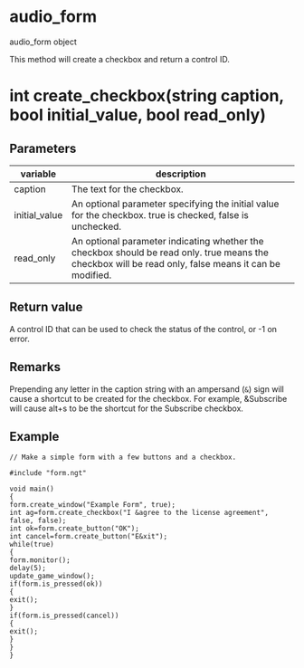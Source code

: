 # audio_form

audio_form object

This method will create a checkbox and return a control ID.

# int create_checkbox(string caption, bool initial_value, bool read_only)

## Parameters

variable | description
---|---
caption | The text for the checkbox.
initial_value | An optional parameter specifying the initial value for the checkbox. true is checked, false is unchecked.
read_only | An optional parameter indicating whether the checkbox should be read only. true means the checkbox will be read only, false means it can be modified.

## Return value

A control ID that can be used to check the status of the control, or -1 on error.

## Remarks

Prepending any letter in the caption string with an ampersand (`&`) sign will cause a shortcut to be created for the checkbox. For example, &Subscribe will cause alt+s to be the shortcut for the Subscribe checkbox.

## Example

```
// Make a simple form with a few buttons and a checkbox.

#include "form.ngt"

void main()
{
form.create_window("Example Form", true);
int ag=form.create_checkbox("I &agree to the license agreement", false, false);
int ok=form.create_button("OK");
int cancel=form.create_button("E&xit");
while(true)
{
form.monitor();
delay(5);
update_game_window();
if(form.is_pressed(ok))
{
exit();
}
if(form.is_pressed(cancel))
{
exit();
}
}
}
```